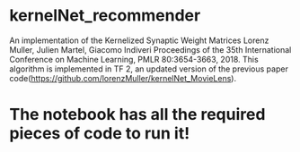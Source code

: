 # kernelNet_recommender
An implementation of the Kernelized Synaptic Weight Matrices Lorenz Muller, Julien Martel, Giacomo Indiveri Proceedings of the 35th International Conference on Machine Learning, PMLR 80:3654-3663, 2018. This algorithm is implemented in TF 2, an updated version of the previous paper code(https://github.com/lorenzMuller/kernelNet_MovieLens).

# The notebook has all the required pieces of code to run it!
